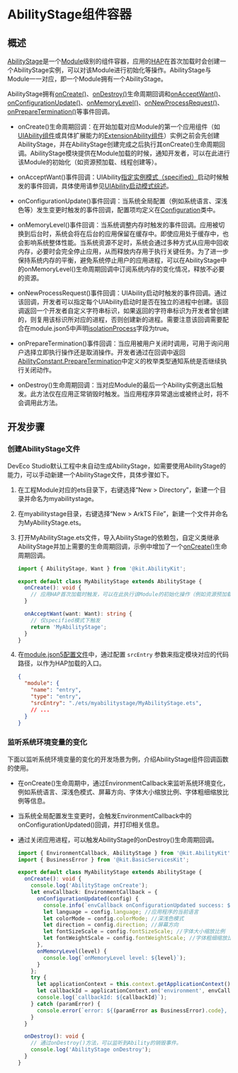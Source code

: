 # AbilityStage组件容器


## 概述

[AbilityStage](../reference/apis-ability-kit/js-apis-app-ability-abilityStage.md)是一个[Module](../quick-start/application-package-overview.md#应用的多module设计机制)级别的组件容器，应用的[HAP](../quick-start/hap-package.md)在首次加载时会创建一个AbilityStage实例，可以对该Module进行初始化等操作。AbilityStage与Module一一对应，即一个Module拥有一个AbilityStage。

AbilityStage拥有[onCreate()](../reference/apis-ability-kit/js-apis-app-ability-abilityStage.md#oncreate)、[onDestroy()](../reference/apis-ability-kit/js-apis-app-ability-abilityStage.md#ondestroy12)生命周期回调和[onAcceptWant()](../reference/apis-ability-kit/js-apis-app-ability-abilityStage.md#onacceptwant)、[onConfigurationUpdate()](../reference/apis-ability-kit/js-apis-app-ability-abilityStage.md#onconfigurationupdate)、[onMemoryLevel()](../reference/apis-ability-kit/js-apis-app-ability-abilityStage.md#onmemorylevel)、[onNewProcessRequest()](../reference/apis-ability-kit/js-apis-app-ability-abilityStage.md#onnewprocessrequest11)、[onPrepareTermination()](../reference/apis-ability-kit/js-apis-app-ability-abilityStage.md#onpreparetermination15)等事件回调。

- onCreate()生命周期回调：在开始加载对应Module的第一个应用组件（如[UIAbility组件](../reference/apis-ability-kit/js-apis-app-ability-uiAbility.md)或具体扩展能力的[ExtensionAbility组件](../reference/apis-ability-kit/js-apis-app-ability-extensionAbility.md)）实例之前会先创建AbilityStage，并在AbilityStage创建完成之后执行其onCreate()生命周期回调。AbilityStage模块提供在Module加载的时候，通知开发者，可以在此进行该Module的初始化（如资源预加载、线程创建等）。

- onAcceptWant()事件回调：UIAbility[指定实例模式（specified）](uiability-launch-type.md#specified启动模式)启动时候触发的事件回调，具体使用请参见[UIAbility启动模式综述](uiability-launch-type.md)。

- onConfigurationUpdate()事件回调：当系统全局配置（例如系统语言、深浅色等）发生变更时触发的事件回调，配置项均定义在[Configuration](../reference/apis-ability-kit/js-apis-app-ability-configuration.md)类中。

- onMemoryLevel()事件回调：当系统调整内存时触发的事件回调。应用被切换到后台时，系统会将在后台的应用保留在缓存中。即使应用处于缓存中，也会影响系统整体性能。当系统资源不足时，系统会通过多种方式从应用中回收内存，必要时会完全停止应用，从而释放内存用于执行关键任务。为了进一步保持系统内存的平衡，避免系统停止用户的应用进程，可以在AbilityStage中的onMemoryLevel()生命周期回调中订阅系统内存的变化情况，释放不必要的资源。

- onNewProcessRequest()事件回调：UIAbility启动时触发的事件回调。通过该回调，开发者可以指定每个UIAbility启动时是否在独立的进程中创建。该回调返回一个开发者自定义字符串标识，如果返回的字符串标识为开发者曾创建的，则复用该标识所对应的进程，否则创建新的进程。需要注意该回调需要配合在module.json5中声明[isolationProcess](../quick-start/module-configuration-file.md#abilities标签)字段为true。

- onPrepareTermination()事件回调：当应用被用户关闭时调用，可用于询问用户选择立即执行操作还是取消操作。开发者通过在回调中返回[AbilityConstant.PrepareTermination](../reference/apis-ability-kit/js-apis-app-ability-abilityConstant.md#preparetermination15)中定义的枚举类型通知系统是否继续执行关闭动作。

- onDestroy()生命周期回调：当对应Module的最后一个Ability实例退出后触发。此方法仅在应用正常销毁时触发。当应用程序异常退出或被终止时，将不会调用此方法。


## 开发步骤

### 创建AbilityStage文件

DevEco Studio默认工程中未自动生成AbilityStage，如需要使用AbilityStage的能力，可以手动新建一个AbilityStage文件，具体步骤如下。


1. 在工程Module对应的ets目录下，右键选择“New &gt; Directory”，新建一个目录并命名为myabilitystage。

2. 在myabilitystage目录，右键选择“New &gt; ArkTS File”，新建一个文件并命名为MyAbilityStage.ets。

3. 打开MyAbilityStage.ets文件，导入AbilityStage的依赖包，自定义类继承AbilityStage并加上需要的生命周期回调，示例中增加了一个[onCreate()](../reference/apis-ability-kit/js-apis-app-ability-abilityStage.md#oncreate)生命周期回调。

    ```ts
    import { AbilityStage, Want } from '@kit.AbilityKit';
    
    export default class MyAbilityStage extends AbilityStage {
      onCreate(): void {
        // 应用HAP首次加载时触发，可以在此执行该Module的初始化操作（例如资源预加载、线程创建等）。
      }

      onAcceptWant(want: Want): string {
        // 仅specified模式下触发
        return 'MyAbilityStage';
      }
    }
    ```

4. 在[module.json5配置文件](../quick-start/module-configuration-file.md)中，通过配置 `srcEntry` 参数来指定模块对应的代码路径，以作为HAP加载的入口。

    ```json
    {
      "module": {
        "name": "entry",
        "type": "entry",
        "srcEntry": "./ets/myabilitystage/MyAbilityStage.ets",
        // ...
      }
    }
    ```

### 监听系统环境变量的变化

下面以监听系统环境变量的变化的开发场景为例，介绍AbilityStage组件回调函数的使用。

- 在onCreate()生命周期中，通过EnvironmentCallback来监听系统环境变化，例如系统语言、深浅色模式、屏幕方向、字体大小缩放比例、字体粗细缩放比例等信息。

- 当系统全局配置发生变更时，会触发EnvironmentCallback中的onConfigurationUpdated()回调，并打印相关信息。

- 通过关闭应用进程，可以触发AbilityStage的onDestroy()生命周期回调。

    ```ts
    import { EnvironmentCallback, AbilityStage } from '@kit.AbilityKit';
    import { BusinessError } from '@kit.BasicServicesKit';

    export default class MyAbilityStage extends AbilityStage {
      onCreate(): void {
        console.log('AbilityStage onCreate');
        let envCallback: EnvironmentCallback = {
          onConfigurationUpdated(config) {
            console.info(`envCallback onConfigurationUpdated success: ${JSON.stringify(config)}`);
            let language = config.language; //应用程序的当前语言
            let colorMode = config.colorMode; //深浅色模式
            let direction = config.direction; //屏幕方向
            let fontSizeScale = config.fontSizeScale; //字体大小缩放比例
            let fontWeightScale = config.fontWeightScale; //字体粗细缩放比例
          },
          onMemoryLevel(level) {
            console.log(`onMemoryLevel level: ${level}`);
          }
        };
        try {
          let applicationContext = this.context.getApplicationContext();
          let callbackId = applicationContext.on('environment', envCallback);
          console.log(`callbackId: ${callbackId}`);
        } catch (paramError) {
          console.error(`error: ${(paramError as BusinessError).code}, ${(paramError as BusinessError).message}`);
        }
      }

      onDestroy(): void {
        // 通过onDestroy()方法，可以监听到Ability的销毁事件。
        console.log('AbilityStage onDestroy');
      }
    }
    ```